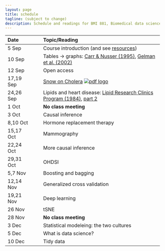 ```yaml
---
layout: page
title: schedule
tagline: (subject to change)
description: Schedule and readings for BMI 881, Biomedical data science scholarly literature
---
```


| Date    | &nbsp;&nbsp;&nbsp;&nbsp;   | Topic/Reading  |
| :------ | -- | :----- |
| 5 Sep   |    | Course introduction (and see [resources](resources.html))
| 10 Sep  |    | Tables &rarr; graphs: [Carr & Nusser (1995)](http://mason.gmu.edu/~dcarr/lib/v6n3.pdf), [Gelman et al. (2002)](https://www.jstor.org/stable/3087382)
| 12 Sep  |    | Open access
| 17,19 Sep  |    | [Snow on Cholera](http://www.ph.ucla.edu/epi/snow/snowbook.html) [![pdf logo](https://kbroman.org/pages/icons16/pdf-icon.png)](https://bit.ly/snow_cholera_pdf) |
| 24,26 Sep |     | Lipids and heart disease: [Lipid Research Clinics Program (1984)](https://doi.org/10.1001/jama.1984.03340270029025), [part 2](https://doi.org/10.1001/jama.1984.03340270043026) |
| 1 Oct   |    | **No class meeting**
| 3 Oct   |    | Causal inference
| 8,10 Oct |   | Hormone replacement therapy |
| 15,17 Oct |  | Mammography
| 22,24 Oct |  | More causal inference
| 29,31 Oct |  | OHDSI
| 5,7 Nov   |  | Boosting and bagging
| 12,14 Nov |  | Generalized cross validation |
| 19,21 Nov |  | Deep learning
| 26 Nov    |  | tSNE
| 28 Nov |    | **No class meeting**
| 3 Dec |   | Statistical modeleing: the two cultures |
| 5 Dec |   | What is data science? |
| 10 Dec  |   | Tidy data
